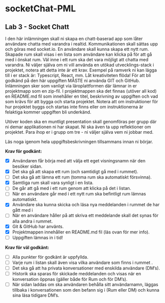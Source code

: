 # socketChat-PML

## Lab 3 - Socket Chatt
I den här inlämningen skall ni skapa en chatt-baserad app som låter användare chatta med varandra i realtid. Kommunikationen skall sättas upp och göras med socket.io. En användare skall kunna skapa ett nytt rum. Skapade rum skall visas i en lista som användare kan klicka på för att gå med i önskat rum. Väl inne i ett rum ska det vara möjligt att chatta med varandra.
Ni väljer själva om ni vill använda en utökad utvecklings-stack i projektet, notera att detta inte är ett krav. Exempel på ramverk ni kan lägga till i er stack är: Typescript, React, mm. Låt kreativiteten flöda!
För att bli godkänd på den här uppgiften MÅSTE ni använda GIT och GitHub. Inlämningen sker som vanligt via läroplattformen där lämnar in er projektmapp som en zip-fil. I projektmappen ska det finnas (utöver all kod) en README.md fil som innehåller en titel, beskrivning av uppgiften och vad som krävs för att bygga och starta projektet. Notera att om instruktioner för hur projektet byggs och startas inte finns eller om instruktionerna är felaktiga kommer uppgiften bli underkänd.

Utöver koden ska en muntligt presentation skall genomföras per grupp där ni demar applikationen ni har skapat. Ni ska även ta upp reflektioner om projektet.
Para ihop er i grupp om tre - ni väljer själva vem ni jobbar med.

Läs noga igenom hela uppgiftsbeskrivningen tillsammans innan ni börjar.
 
 **Krav för godkänt:**
- [x] Användaren får börja med att välja ett eget visningsnamn när den besöker sidan.
- [x] Det ska gå att skapa ett rum (och samtidigt gå med i rummet).
- [ ] Det ska gå att lämna ett rum (tomma rum ska automatiskt försvinna).
- [x] Samtliga rum skall vara synligt i en lista.
- [ ] De går att gå med i ett rum genom att klicka på det i listan.
- [ ] När en användare går med i ett nytt rum ska befintligt rum lämnas automatiskt.
- [x] Användare ska kunna skicka och läsa nya meddelanden i rummet de har gått med i
- [ ] När en användare håller på att skriva ett meddelande skall det synas för alla andra i
rummet.
- [x] Git & GitHub har använts.
- [x] Projektmappen innehåller en README.md fil (läs ovan för mer info).
- [ ] Uppgiften lämnas in i tid!

**Krav för väl godkänt:**
- [ ] Alla punkter för godkänt är uppfyllda.
- [ ] Varje rum i listan skall även visa vilka användare som finns i rummet .
- [ ] Det ska gå att ha privata konversationer med enskilda användare (DM’s).
- [ ] Historik ska sparas för skickade meddelanden och visas när en konversation öppnas
(gäller både för Rum och för DM’s).
- [ ] När sidan laddas om ska användaren behålla sitt användarnamn, läggas tillbaka i
konversationen som den befann sig i (Rum eller DM) och kunna sina läsa tidigare DM’s.